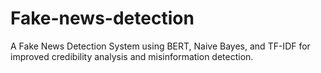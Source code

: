 # Fake-news-detection
A Fake News Detection System using BERT, Naive Bayes, and TF-IDF for improved credibility analysis and misinformation detection.
